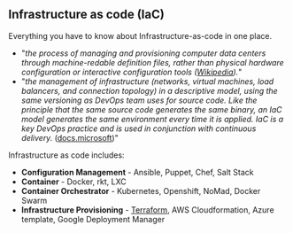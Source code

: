 ## Infrastructure as code (**IaC**)
Everything you have to know about Infrastructure-as-code in one place.

  - "*the process of managing and provisioning computer data centers through machine-redable definition files, rather than physical hardware configuration or interactive configuration tools ([Wikipedia](https://en.wikipedia.org/wiki/Infrastructure_as_code)).*"
  - "*the management of infrastructure (networks, virtual machines, load balancers, and connection topology) in a descriptive model, using the same versioning as DevOps team uses for source code. Like the principle that the same source code generates the same binary, an IaC model generates the same environment every time it is applied. IaC is a key DevOps practice and is used in conjunction with continuous delivery.* ([docs.microsoft](https://docs.microsoft.com/en-us/devops/deliver/what-is-infrastructure-as-code))"

Infrastructure as code includes:
  - **Configuration Management** - Ansible, Puppet, Chef, Salt Stack
  - **Container** - Docker, rkt, LXC
  - **Container Orchestrator** - Kubernetes, Openshift, NoMad, Docker Swarm
  - **Infrastructure Provisioning** - [Terraform](terraform.md), AWS Cloudformation, Azure template, Google Deployment Manager
